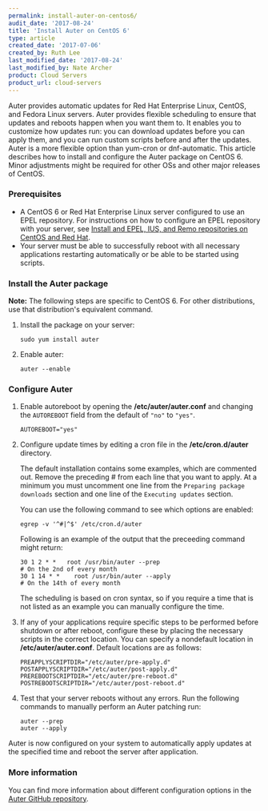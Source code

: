 ```yaml
---
permalink: install-auter-on-centos6/
audit_date: '2017-08-24'
title: 'Install Auter on CentOS 6'
type: article
created_date: '2017-07-06'
created_by: Ruth Lee
last_modified_date: '2017-08-24'
last_modified_by: Nate Archer
product: Cloud Servers
product_url: cloud-servers
---
```


Auter provides automatic updates for Red Hat Enterprise Linux, CentOS, and Fedora
Linux servers. Auter provides flexible scheduling to ensure that updates and reboots
happen when you want them to. It enables you to customize how updates run: you can
download updates before you can apply them, and you can run custom scripts before
and after the updates. Auter is a more flexible option than yum-cron or dnf-automatic.
This article describes how to install and configure the Auter package on CentOS 6.
Minor adjustments might be required for other OSs and other major releases of CentOS.

### Prerequisites

   - A CentOS 6 or Red Hat Enterprise Linux server configured to use an EPEL repository. For instructions on how to configure an EPEL repository with your server,  see [Install and EPEL, IUS, and Remo repositories on CentOS and Red Hat](/how-to/install-epel-and-additional-repositories-on-centos-and-red-hat).
   - Your server must be able to successfully reboot with all necessary applications restarting automatically or be able to be started using scripts.

### Install the Auter package

**Note:** The following steps are specific to CentOS 6. For other distributions, use that distribution's equivalent command.

1. Install the package on your server: 

       sudo yum install auter

2. Enable auter:

       auter --enable


### Configure Auter

1. Enable autoreboot by opening the **/etc/auter/auter.conf** and changing the `AUTOREBOOT` field from the default of `"no"` to `"yes"`.

       AUTOREBOOT="yes"

2. Configure update times by editing a cron file in the **/etc/cron.d/auter** directory. 

   The default installation contains some examples, which are commented out. Remove the preceding # from each line that you want to apply. At a minimum you must uncomment one line from the `Preparing package downloads` section and one line of the `Executing updates` section. 
   
   You can use the following command to see which options are enabled:

       egrep -v '^#|^$' /etc/cron.d/auter 

   Following is an example of the output that the preceeding command might return:

       30 1 2 * *   root /usr/bin/auter --prep                              # On the 2nd of every month
       30 1 14 * *    root /usr/bin/auter --apply                              # On the 14th of every month

   The scheduling is based on cron syntax, so if you require a time that is not listed as an example you can manually configure the time. 

3. If any of your applications require specific steps to be performed before shutdown or after reboot, configure these by placing the necessary scripts in the correct location. You can specify a nondefault location in **/etc/auter/auter.conf**. Default locations are as follows:

       PREAPPLYSCRIPTDIR="/etc/auter/pre-apply.d"
       POSTAPPLYSCRIPTDIR="/etc/auter/post-apply.d"
       PREREBOOTSCRIPTDIR="/etc/auter/pre-reboot.d"
       POSTREBOOTSCRIPTDIR="/etc/auter/post-reboot.d"

3. Test that your server reboots without any errors. Run the following commands to manually perform an Auter patching run:

       auter --prep
       auter --apply


Auter is now configured on your system to automatically apply updates at the specified time and reboot the server after application.


### More information

You can find more information about different configuration options in the [Auter GitHub repository](https://github.com/rackerlabs/auter). 

